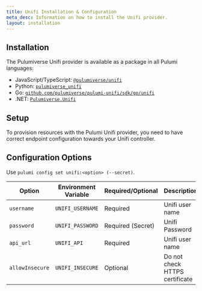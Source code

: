```yaml
---
title: Unifi Installation & Configuration
meta_desc: Information on how to install the Unifi provider.
layout: installation
---
```


## Installation

The Pulumiverse Unifi provider is available as a package in all Pulumi languages:

* JavaScript/TypeScript: [`@pulumiverse/unifi`](https://www.npmjs.com/package/@pulumiverse/unifi)
* Python: [`pulumiverse_unifi`](https://pypi.org/project/pulumiverse-unifi/)
* Go: [`github.com/pulumiverse/pulumi-unifi/sdk/go/unifi`](https://pkg.go.dev/github.com/pulumiverse/pulumi-unifi/sdk)
* .NET: [`Pulumiverse.Unifi`](https://www.nuget.org/packages/Pulumiverse.Unifi)

## Setup

To provision resources with the Pulumi Unifi provider, you need to have correct endpoint configuration towards your Unifi controller.

## Configuration Options

Use `pulumi config set unifi:<option> (--secret)`.

| Option | Environment Variable | Required/Optional | Description | 
|-----|------|------|----|
| `username`| `UNIFI_USERNAME` | Required | Unifi user name |
| `password`| `UNIFI_PASSWORD` | Required (Secret) | Unifi Password |
| `api_url` | `UNIFI_API` | Required | Unifi user name |
| `allowInsecure` | `UNIFI_INSECURE` | Optional | Do not check HTTPS certificate |
